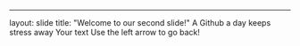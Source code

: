 
---
layout: slide
title: "Welcome to our second slide!"
A Github a day keeps stress away
Your text
Use the left arrow to go back!
